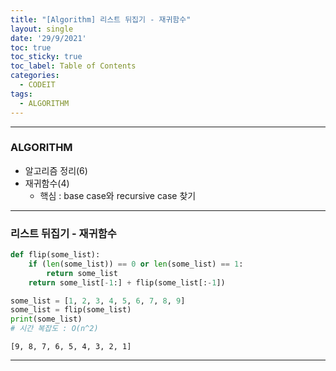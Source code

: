 ```yaml
---
title: "[Algorithm] 리스트 뒤집기 - 재귀함수"
layout: single
date: '29/9/2021'
toc: true
toc_sticky: true
toc_label: Table of Contents
categories:
  - CODEIT
tags:
  - ALGORITHM
---
```


---
### ALGORITHM
* 알고리즘 정리(6)
* 재귀함수(4)
  * 핵심 : base case와 recursive case 찾기

---

### 리스트 뒤집기 - 재귀함수


```python
def flip(some_list):
    if (len(some_list)) == 0 or len(some_list) == 1:
        return some_list
    return some_list[-1:] + flip(some_list[:-1])

some_list = [1, 2, 3, 4, 5, 6, 7, 8, 9]
some_list = flip(some_list)
print(some_list)
# 시간 복잡도 : O(n^2)
```

    [9, 8, 7, 6, 5, 4, 3, 2, 1]

---